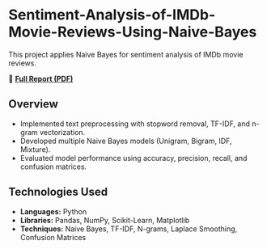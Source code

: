# Sentiment-Analysis-of-IMDb-Movie-Reviews-Using-Naive-Bayes

This project applies Naive Bayes for sentiment analysis of IMDb movie reviews. 

📄 **[Full Report (PDF)](./Sentiment_Review_Full_Report.pdf)**

## Overview
- Implemented text preprocessing with stopword removal, TF-IDF, and n-gram vectorization.
- Developed multiple Naive Bayes models (Unigram, Bigram, IDF, Mixture).
- Evaluated model performance using accuracy, precision, recall, and confusion matrices.

## Technologies Used
- **Languages:** Python
- **Libraries:** Pandas, NumPy, Scikit-Learn, Matplotlib
- **Techniques:** Naive Bayes, TF-IDF, N-grams, Laplace Smoothing, Confusion Matrices

